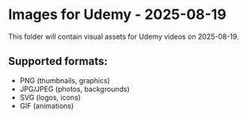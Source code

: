 # Images for Udemy - 2025-08-19

This folder will contain visual assets for Udemy videos on 2025-08-19.

## Supported formats:
- PNG (thumbnails, graphics)
- JPG/JPEG (photos, backgrounds)
- SVG (logos, icons)
- GIF (animations)
